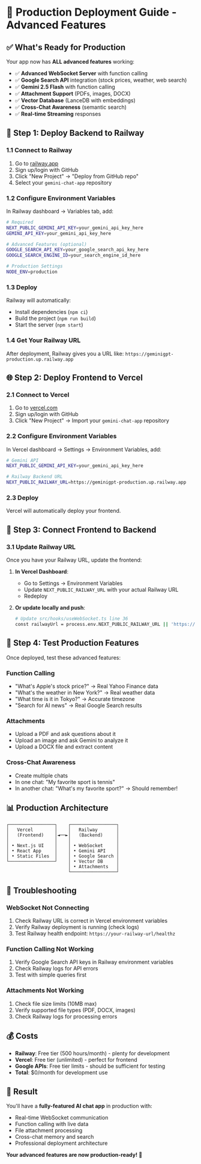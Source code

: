 # 🚀 Production Deployment Guide - Advanced Features

## ✅ **What's Ready for Production**

Your app now has **ALL advanced features** working:
- ✅ **Advanced WebSocket Server** with function calling
- ✅ **Google Search API** integration (stock prices, weather, web search)
- ✅ **Gemini 2.5 Flash** with function calling
- ✅ **Attachment Support** (PDFs, images, DOCX)
- ✅ **Vector Database** (LanceDB with embeddings)
- ✅ **Cross-Chat Awareness** (semantic search)
- ✅ **Real-time Streaming** responses

## 🚂 **Step 1: Deploy Backend to Railway**

### **1.1 Connect to Railway**
1. Go to [railway.app](https://railway.app)
2. Sign up/login with GitHub
3. Click "New Project" → "Deploy from GitHub repo"
4. Select your `gemini-chat-app` repository

### **1.2 Configure Environment Variables**
In Railway dashboard → Variables tab, add:

```bash
# Required
NEXT_PUBLIC_GEMINI_API_KEY=your_gemini_api_key_here
GEMINI_API_KEY=your_gemini_api_key_here

# Advanced Features (optional)
GOOGLE_SEARCH_API_KEY=your_google_search_api_key_here
GOOGLE_SEARCH_ENGINE_ID=your_search_engine_id_here

# Production Settings
NODE_ENV=production
```

### **1.3 Deploy**
Railway will automatically:
- Install dependencies (`npm ci`)
- Build the project (`npm run build`)
- Start the server (`npm start`)

### **1.4 Get Your Railway URL**
After deployment, Railway gives you a URL like:
`https://geminigpt-production.up.railway.app`

## 🌐 **Step 2: Deploy Frontend to Vercel**

### **2.1 Connect to Vercel**
1. Go to [vercel.com](https://vercel.com)
2. Sign up/login with GitHub
3. Click "New Project" → Import your `gemini-chat-app` repository

### **2.2 Configure Environment Variables**
In Vercel dashboard → Settings → Environment Variables, add:

```bash
# Gemini API
NEXT_PUBLIC_GEMINI_API_KEY=your_gemini_api_key_here

# Railway Backend URL
NEXT_PUBLIC_RAILWAY_URL=https://geminigpt-production.up.railway.app
```

### **2.3 Deploy**
Vercel will automatically deploy your frontend.

## 🔗 **Step 3: Connect Frontend to Backend**

### **3.1 Update Railway URL**
Once you have your Railway URL, update the frontend:

1. **In Vercel Dashboard**:
   - Go to Settings → Environment Variables
   - Update `NEXT_PUBLIC_RAILWAY_URL` with your actual Railway URL
   - Redeploy

2. **Or update locally and push**:
   ```bash
   # Update src/hooks/useWebSocket.ts line 36
   const railwayUrl = process.env.NEXT_PUBLIC_RAILWAY_URL || 'https://YOUR-ACTUAL-RAILWAY-URL.up.railway.app';
   ```

## 🎯 **Step 4: Test Production Features**

Once deployed, test these advanced features:

### **Function Calling**
- "What's Apple's stock price?" → Real Yahoo Finance data
- "What's the weather in New York?" → Real weather data
- "What time is it in Tokyo?" → Accurate timezone
- "Search for AI news" → Real Google Search results

### **Attachments**
- Upload a PDF and ask questions about it
- Upload an image and ask Gemini to analyze it
- Upload a DOCX file and extract content

### **Cross-Chat Awareness**
- Create multiple chats
- In one chat: "My favorite sport is tennis"
- In another chat: "What's my favorite sport?" → Should remember!

## 📊 **Production Architecture**

```
┌─────────────────┐    ┌─────────────────┐
│   Vercel        │    │   Railway       │
│   (Frontend)    │◄──►│   (Backend)     │
│                 │    │                 │
│ • Next.js UI    │    │ • WebSocket     │
│ • React App     │    │ • Gemini API    │
│ • Static Files  │    │ • Google Search │
└─────────────────┘    │ • Vector DB     │
                       │ • Attachments   │
                       └─────────────────┘
```

## 🔧 **Troubleshooting**

### **WebSocket Not Connecting**
1. Check Railway URL is correct in Vercel environment variables
2. Verify Railway deployment is running (check logs)
3. Test Railway health endpoint: `https://your-railway-url/healthz`

### **Function Calling Not Working**
1. Verify Google Search API keys in Railway environment variables
2. Check Railway logs for API errors
3. Test with simple queries first

### **Attachments Not Working**
1. Check file size limits (10MB max)
2. Verify supported file types (PDF, DOCX, images)
3. Check Railway logs for processing errors

## 💰 **Costs**

- **Railway**: Free tier (500 hours/month) - plenty for development
- **Vercel**: Free tier (unlimited) - perfect for frontend
- **Google APIs**: Free tier limits - should be sufficient for testing
- **Total**: $0/month for development use

## 🎉 **Result**

You'll have a **fully-featured AI chat app** in production with:
- Real-time WebSocket communication
- Function calling with live data
- File attachment processing
- Cross-chat memory and search
- Professional deployment architecture

**Your advanced features are now production-ready!** 🚀
